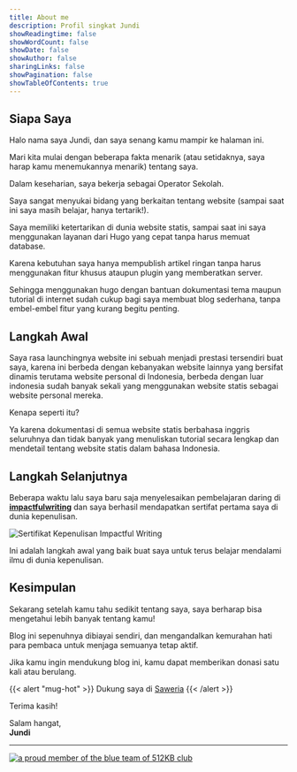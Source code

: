 ```yaml
---
title: About me
description: Profil singkat Jundi
showReadingtime: false
showWordCount: false
showDate: false
showAuthor: false
sharingLinks: false
showPagination: false
showTableOfContents: true
---
```


## Siapa Saya

Halo nama saya Jundi, dan saya senang kamu mampir ke halaman ini. 

Mari kita mulai dengan beberapa fakta menarik (atau setidaknya, saya harap kamu menemukannya menarik) tentang saya.

Dalam keseharian, saya bekerja sebagai Operator Sekolah.

Saya sangat menyukai bidang yang berkaitan tentang website (sampai saat ini saya masih belajar, hanya tertarik!).

Saya memiliki ketertarikan di dunia website statis, sampai saat ini saya menggunakan layanan dari Hugo yang cepat tanpa harus memuat database. 

Karena kebutuhan saya hanya mempublish artikel ringan tanpa harus menggunakan fitur khusus ataupun plugin yang memberatkan server.

Sehingga menggunakan hugo dengan bantuan dokumentasi tema maupun tutorial di internet sudah cukup bagi saya membuat blog sederhana, tanpa embel-embel fitur yang kurang begitu penting.

## Langkah Awal

Saya rasa launchingnya website ini sebuah menjadi prestasi tersendiri buat saya, karena ini berbeda dengan kebanyakan website lainnya yang bersifat dinamis terutama website personal di Indonesia, berbeda dengan luar indonesia sudah banyak sekali yang menggunakan website statis sebagai website personal mereka.

Kenapa seperti itu?

Ya karena dokumentasi di semua website statis berbahasa inggris seluruhnya dan tidak banyak yang menuliskan tutorial secara lengkap dan mendetail tentang website statis dalam bahasa Indonesia.

## Langkah Selanjutnya

Beberapa waktu lalu saya baru saja menyelesaikan pembelajaran daring di **[impactfulwriting](https://certifiedimpactfulwriter.com)** dan saya berhasil mendapatkan sertifat pertama saya di dunia kepenulisan.

![Sertifikat Kepenulisan Impactful Writing](/img/about/Sertifikat-CIW-Batch-26.png)

Ini adalah langkah awal yang baik buat saya untuk terus belajar mendalami ilmu di dunia kepenulisan.

## Kesimpulan

Sekarang setelah kamu tahu sedikit tentang saya, saya berharap bisa mengetahui lebih banyak tentang kamu! 

Blog ini sepenuhnya dibiayai sendiri, dan mengandalkan kemurahan hati para pembaca untuk menjaga semuanya tetap aktif. 

Jika kamu ingin mendukung blog ini, kamu dapat memberikan donasi satu kali atau berulang.

{{< alert "mug-hot" >}}
Dukung saya di [Saweria](https://saweria.co/jundimubarok)
{{< /alert >}}

Terima kasih!

Salam hangat,\
**Jundi**

---

<a href="https://512kb.club" target="_blank"><img src="https://512kb.club/assets/images/blue-team.svg" alt="a proud member of the blue team of 512KB club" /></a>

<div style="display: none" class="pb-subscribe-form" data-org="62b38849-7bf2-445b-bad4-eb84b7354dce" data-description="Langganan ke PencilBooth untuk mendapatkan artikel terbaru tiap pekannya." data-description-color="inherit" data-email-input-placeholder="Enter Email Address" data-submit-button-label="Subscribe" data-submit-button-text-color="inherit" data-submit-button-background-color="inherit" data-confirmation-title="Kamu berhasil berlangganan" data-confirmation-msg="Terimakasih sudah berlangganan 😁" data-background-color="inherit" data-use-my-website-font="true"></div><script async src=https://pencilbooth.com/scripts/embed.js></script>
